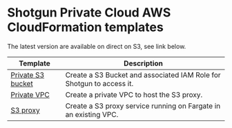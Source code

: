 # Shotgun Private Cloud AWS CloudFormation templates

The latest version are available on direct on S3, see link below.

| Template      | Description |
| ------------- | ------------- |
| [Private S3 bucket](https://sg-shotgunsoftware.s3-us-west-2.amazonaws.com/tier1/cloudformation_templates/sg-private-s3-bucket.yml) | Create a S3 Bucket and associated IAM Role for Shotgun to access it. |
| [Private VPC](https://sg-shotgunsoftware.s3-us-west-2.amazonaws.com/tier1/cloudformation_templates/sg-private-vpc.yml) | Create a private VPC to host the S3 proxy. | 
| [S3 proxy](https://sg-shotgunsoftware.s3-us-west-2.amazonaws.com/tier1/cloudformation_templates/sg-s3-proxy.yml) | Create a S3 proxy service running on Fargate in an existing VPC. | 
